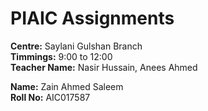 # PIAIC Assignments

<b>Centre:</b> Saylani Gulshan Branch</br>
<b>Timmings:</b> 9:00 to 12:00</br>
<b>Teacher Name:</b> Nasir Hussain, Anees Ahmed<p>
<b>Name:</b> Zain Ahmed Saleem</br>
<b>Roll No:</b> AIC017587
